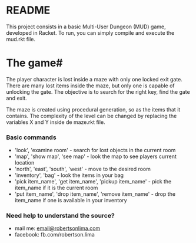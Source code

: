 # README #

This project consists in a basic Multi-User Dungeon (MUD) game, developed in Racket. To run, you can simply compile and execute the mud.rkt file.


# The game#
The player character is lost inside a maze with only one locked exit gate. There are many lost items inside the maze, but only one is capable of unlocking the gate. The objective is to search for the right key, find the gate and exit.

The maze is created using procedural generation, so as the items that it contains. The complexity of the level can be changed by replacing the variables X and Y inside de maze.rkt file.

### Basic commands ###
* 'look', 'examine room' - search for lost objects in the current room
* 'map', 'show map', 'see map' - look the map to see players current location
* 'north', 'east', 'south', 'west' - move to the desired room
* 'inventory', 'bag' - look the items in your bag
* 'pick item_name', 'get item_name', 'pickup item_name' - pick the item_name if it is the current room
* 'put item_name', 'drop item_name', 'remove item_name' - drop the item_name if one is available in your inventory


### Need help to understand the source? ###

* mail me: email@robertsonlima.com
* facebook: fb.com/robertson.lima